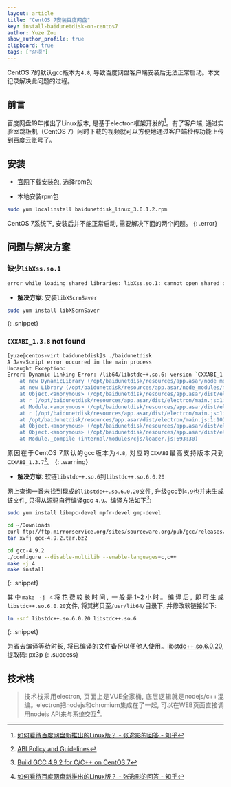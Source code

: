```yaml
---
layout: article
title: "CentOS 7安装百度网盘"
key: install-baidunetdisk-on-centos7
author: Yuze Zou
show_author_profile: true
clipboard: true
tags: ["杂项"]
---
```


CentOS 7的默认gcc版本为`4.8`, 导致百度网盘客户端安装后无法正常启动。本文记录解决此问题的过程。<!--more-->

<div style="margin: 0 auto;" align="justify" markdown="1">

## 前言

百度网盘19年推出了Linux版本, 是基于electron框架开发的[^electron]。有了客户端, 通过实验室跳板机（CentOS 7）闲时下载的视频就可以方便地通过客户端秒传功能上传到百度云账号了。

## 安装

- [官网](https://pan.baidu.com/download)下载安装包, 选择rpm包

- 本地安装rpm包

```bash
sudo yum localinstall baidunetdisk_linux_3.0.1.2.rpm
```

CentOS 7系统下, 安装后并不能正常启动, 需要解决下面的两个问题。
{: .error}


## 问题与解决方案

### 缺少`libXss.so.1`

```bash
error while loading shared libraries: libXss.so.1: cannot open shared object file: No such file or directory
```

- **解决方案**: 安装`libXScrnSaver`

```bash
sudo yum install libXScrnSaver
```
{: .snippet}

### `CXXABI_1.3.8` not found

```bash
[yuze@centos-virt baidunetdisk]$ ./baidunetdisk 
A JavaScript error occurred in the main process
Uncaught Exception:
Error: Dynamic Linking Error: /lib64/libstdc++.so.6: version `CXXABI_1.3.8' not found (required by /opt/baidunetdisk/./libkernel.so)
    at new DynamicLibrary (/opt/baidunetdisk/resources/app.asar/node_modules/ffi/lib/dynamic_library.js:74:11)
    at new Library (/opt/baidunetdisk/resources/app.asar/node_modules/ffi/lib/library.js:45:12)
    at Object.<anonymous> (/opt/baidunetdisk/resources/app.asar/dist/electron/main.js:1:4706)
    at r (/opt/baidunetdisk/resources/app.asar/dist/electron/main.js:1:270)
    at Module.<anonymous> (/opt/baidunetdisk/resources/app.asar/dist/electron/main.js:1:565278)
    at r (/opt/baidunetdisk/resources/app.asar/dist/electron/main.js:1:270)
    at /opt/baidunetdisk/resources/app.asar/dist/electron/main.js:1:1078
    at Object.<anonymous> (/opt/baidunetdisk/resources/app.asar/dist/electron/main.js:1:1089)
    at Object.<anonymous> (/opt/baidunetdisk/resources/app.asar/dist/electron/main.js:2:3)
    at Module._compile (internal/modules/cjs/loader.js:693:30)
```

原因在于CentOS 7默认的gcc版本为`4.8`, 对应的`CXXABI`最高支持版本只到`CXXABI_1.3.7`[^ABI]。
{: .warning}

- **解决方案**: 软链`libstdc++.so.6`到`libstdc++.so.6.0.20`

网上查询一番未找到现成的`libstdc++.so.6.0.20`文件, 升级gcc到`4.9`也并未生成该文件, 只得从源码自行编译gcc `4.9`。编译方法如下[^gcc]:  

```bash
sudo yum install libmpc-devel mpfr-devel gmp-devel

cd ~/Downloads
curl ftp://ftp.mirrorservice.org/sites/sourceware.org/pub/gcc/releases/gcc-4.9.2/gcc-4.9.2.tar.bz2 -O
tar xvfj gcc-4.9.2.tar.bz2

cd gcc-4.9.2
./configure --disable-multilib --enable-languages=c,c++
make -j 4
make install
```
{: .snippet}

其中`make -j 4`将花费较长时间, 一般是1\~2小时。编译后, 即可生成`libstdc++.so.6.0.20`文件, 将其拷贝至`/usr/lib64/`目录下, 并修改软链接如下:  

```bash
ln -snf libstdc++.so.6.0.20 libstdc++.so.6
```
{: .snippet}

为省去编译等待时长, 将已编译的文件备份以便他人使用。[libstdc++.so.6.0.20](https://pan.baidu.com/s/1w7DCs7_yc0PVJJwtWHhuMA), 提取码: px3p
{: .success}

## 技术栈

> 技术栈采用electron, 页面上是VUE全家桶, 底层逻辑就是nodejs/c++混编。electron把nodejs和chromium集成在了一起, 可以在WEB页面直接调用nodejs API来与系统交互[^electron]。


</div>

[^electron]: [如何看待百度网盘新推出的Linux版？ - 张逸影的回答 - 知乎](https://www.zhihu.com/question/329464257/answer/717325698)
[^gcc]: [Build GCC 4.9.2 for C/C++ on CentOS 7](https://gist.github.com/craigminihan/b23c06afd9073ec32e0c)
[^ABI]: [ABI Policy and Guidelines](https://gcc.gnu.org/onlinedocs/libstdc++/manual/abi.html)